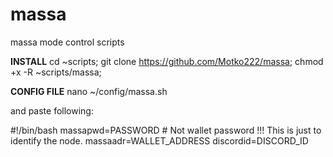 # massa
massa mode control scripts

**INSTALL**
cd ~scripts;
git clone https://github.com/Motko222/massa;
chmod +x -R ~scripts/massa;

**CONFIG FILE**
nano ~/config/massa.sh

and paste following:

#!/bin/bash
massapwd=PASSWORD # Not wallet password !!! This is just to identify the node.
massaadr=WALLET_ADDRESS
discordid=DISCORD_ID


